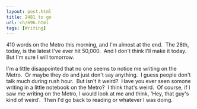 ```yaml
---
layout: post.html
title: 2481 to go
url: ch/696.html
tags: [Writing]
---
```

410 words on the Metro this morning, and I'm almost at the end.  The 28th, today, is the latest I've ever hit 50,000.  And I don't think I'll make it today.  But I'm sure I will tomorrow. 

I'm a little disappointed that no one seems to notice me writing on the Metro.  Or maybe they do and just don't say anything.  I guess people don't talk much during rush hour.  But isn't it weird?  Have you ever seen somone writing in a little notebook on the Metro?  I think that's weird.  Of course, if I saw me writing on the Metro, I would look at me and think, 'Hey, that guy's kind of weird'.  Then I'd go back to reading or whatever I was doing.
